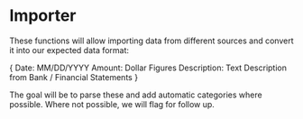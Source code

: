 # Importer 

These functions will allow importing data from different sources and convert it into our expected data format:

{
    Date: MM/DD/YYYY
    Amount: Dollar Figures
    Description: Text Description from Bank / Financial Statements
}

The goal will be to parse these and add automatic categories where possible. Where not possible, we will flag for follow up.

